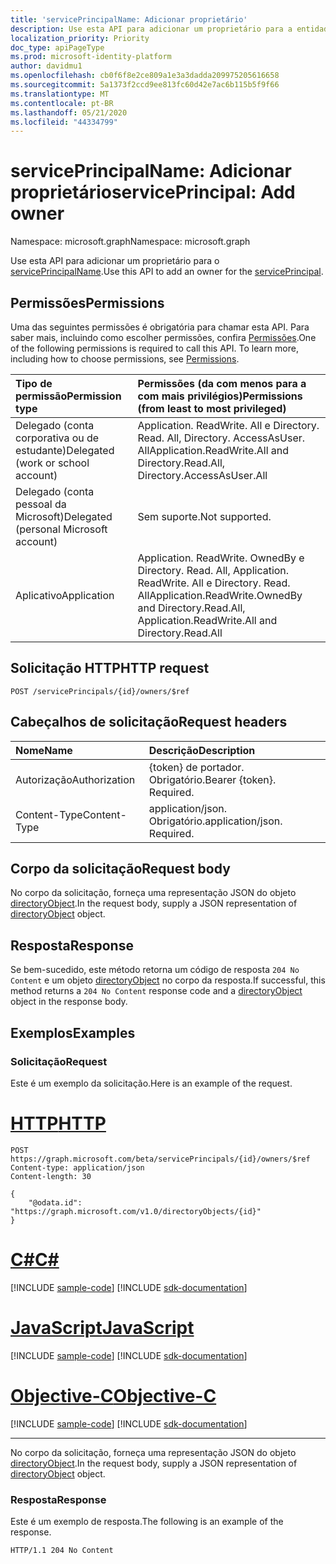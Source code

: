 ```yaml
---
title: 'servicePrincipalName: Adicionar proprietário'
description: Use esta API para adicionar um proprietário para a entidade de serviço.
localization_priority: Priority
doc_type: apiPageType
ms.prod: microsoft-identity-platform
author: davidmu1
ms.openlocfilehash: cb0f6f8e2ce809a1e3a3dadda209975205616658
ms.sourcegitcommit: 5a1373f2ccd9ee813fc60d42e7ac6b115b5f9f66
ms.translationtype: MT
ms.contentlocale: pt-BR
ms.lasthandoff: 05/21/2020
ms.locfileid: "44334799"
---
```

# <a name="serviceprincipal-add-owner"></a><span data-ttu-id="dacbb-103">servicePrincipalName: Adicionar proprietário</span><span class="sxs-lookup"><span data-stu-id="dacbb-103">servicePrincipal: Add owner</span></span>

<span data-ttu-id="dacbb-104">Namespace: microsoft.graph</span><span class="sxs-lookup"><span data-stu-id="dacbb-104">Namespace: microsoft.graph</span></span>

<span data-ttu-id="dacbb-105">Use esta API para adicionar um proprietário para o [servicePrincipalName](../resources/serviceprincipal.md).</span><span class="sxs-lookup"><span data-stu-id="dacbb-105">Use this API to add an owner for the [servicePrincipal](../resources/serviceprincipal.md).</span></span>

## <a name="permissions"></a><span data-ttu-id="dacbb-106">Permissões</span><span class="sxs-lookup"><span data-stu-id="dacbb-106">Permissions</span></span>
<span data-ttu-id="dacbb-p101">Uma das seguintes permissões é obrigatória para chamar esta API. Para saber mais, incluindo como escolher permissões, confira [Permissões](/graph/permissions-reference).</span><span class="sxs-lookup"><span data-stu-id="dacbb-p101">One of the following permissions is required to call this API. To learn more, including how to choose permissions, see [Permissions](/graph/permissions-reference).</span></span>

|<span data-ttu-id="dacbb-109">Tipo de permissão</span><span class="sxs-lookup"><span data-stu-id="dacbb-109">Permission type</span></span>      | <span data-ttu-id="dacbb-110">Permissões (da com menos para a com mais privilégios)</span><span class="sxs-lookup"><span data-stu-id="dacbb-110">Permissions (from least to most privileged)</span></span>              |
|:--------------------|:---------------------------------------------------------|
|<span data-ttu-id="dacbb-111">Delegado (conta corporativa ou de estudante)</span><span class="sxs-lookup"><span data-stu-id="dacbb-111">Delegated (work or school account)</span></span> |  <span data-ttu-id="dacbb-112">Application. ReadWrite. All e Directory. Read. All, Directory. AccessAsUser. All</span><span class="sxs-lookup"><span data-stu-id="dacbb-112">Application.ReadWrite.All and Directory.Read.All, Directory.AccessAsUser.All</span></span>    |
|<span data-ttu-id="dacbb-113">Delegado (conta pessoal da Microsoft)</span><span class="sxs-lookup"><span data-stu-id="dacbb-113">Delegated (personal Microsoft account)</span></span> | <span data-ttu-id="dacbb-114">Sem suporte.</span><span class="sxs-lookup"><span data-stu-id="dacbb-114">Not supported.</span></span>    |
|<span data-ttu-id="dacbb-115">Aplicativo</span><span class="sxs-lookup"><span data-stu-id="dacbb-115">Application</span></span> | <span data-ttu-id="dacbb-116">Application. ReadWrite. OwnedBy e Directory. Read. All, Application. ReadWrite. All e Directory. Read. All</span><span class="sxs-lookup"><span data-stu-id="dacbb-116">Application.ReadWrite.OwnedBy and Directory.Read.All, Application.ReadWrite.All and Directory.Read.All</span></span> |

## <a name="http-request"></a><span data-ttu-id="dacbb-117">Solicitação HTTP</span><span class="sxs-lookup"><span data-stu-id="dacbb-117">HTTP request</span></span>
<!-- { "blockType": "ignored" } -->
```http
POST /servicePrincipals/{id}/owners/$ref

```
## <a name="request-headers"></a><span data-ttu-id="dacbb-118">Cabeçalhos de solicitação</span><span class="sxs-lookup"><span data-stu-id="dacbb-118">Request headers</span></span>
| <span data-ttu-id="dacbb-119">Nome</span><span class="sxs-lookup"><span data-stu-id="dacbb-119">Name</span></span>       | <span data-ttu-id="dacbb-120">Descrição</span><span class="sxs-lookup"><span data-stu-id="dacbb-120">Description</span></span>|
|:-----------|:----------|
| <span data-ttu-id="dacbb-121">Autorização</span><span class="sxs-lookup"><span data-stu-id="dacbb-121">Authorization</span></span> | <span data-ttu-id="dacbb-p102">{token} de portador. Obrigatório.</span><span class="sxs-lookup"><span data-stu-id="dacbb-p102">Bearer {token}. Required.</span></span>  |
| <span data-ttu-id="dacbb-124">Content-Type</span><span class="sxs-lookup"><span data-stu-id="dacbb-124">Content-Type</span></span> | <span data-ttu-id="dacbb-p103">application/json. Obrigatório.</span><span class="sxs-lookup"><span data-stu-id="dacbb-p103">application/json. Required.</span></span> |

## <a name="request-body"></a><span data-ttu-id="dacbb-127">Corpo da solicitação</span><span class="sxs-lookup"><span data-stu-id="dacbb-127">Request body</span></span>
<span data-ttu-id="dacbb-128">No corpo da solicitação, forneça uma representação JSON do objeto [directoryObject](../resources/directoryobject.md).</span><span class="sxs-lookup"><span data-stu-id="dacbb-128">In the request body, supply a JSON representation of [directoryObject](../resources/directoryobject.md) object.</span></span>

## <a name="response"></a><span data-ttu-id="dacbb-129">Resposta</span><span class="sxs-lookup"><span data-stu-id="dacbb-129">Response</span></span>

<span data-ttu-id="dacbb-130">Se bem-sucedido, este método retorna um código de resposta `204 No Content` e um objeto [directoryObject](../resources/directoryobject.md) no corpo da resposta.</span><span class="sxs-lookup"><span data-stu-id="dacbb-130">If successful, this method returns a `204 No Content` response code and a [directoryObject](../resources/directoryobject.md) object in the response body.</span></span>

## <a name="examples"></a><span data-ttu-id="dacbb-131">Exemplos</span><span class="sxs-lookup"><span data-stu-id="dacbb-131">Examples</span></span>
### <a name="request"></a><span data-ttu-id="dacbb-132">Solicitação</span><span class="sxs-lookup"><span data-stu-id="dacbb-132">Request</span></span>
<span data-ttu-id="dacbb-133">Este é um exemplo da solicitação.</span><span class="sxs-lookup"><span data-stu-id="dacbb-133">Here is an example of the request.</span></span>


# <a name="http"></a>[<span data-ttu-id="dacbb-134">HTTP</span><span class="sxs-lookup"><span data-stu-id="dacbb-134">HTTP</span></span>](#tab/http)
<!-- {
  "blockType": "request",
  "name": "create_directoryobject_from_serviceprincipal"
}-->
```http
POST https://graph.microsoft.com/beta/servicePrincipals/{id}/owners/$ref
Content-type: application/json
Content-length: 30

{
    "@odata.id": "https://graph.microsoft.com/v1.0/directoryObjects/{id}"
}
```
# <a name="c"></a>[<span data-ttu-id="dacbb-135">C#</span><span class="sxs-lookup"><span data-stu-id="dacbb-135">C#</span></span>](#tab/csharp)
[!INCLUDE [sample-code](../includes/snippets/csharp/create-directoryobject-from-serviceprincipal-csharp-snippets.md)]
[!INCLUDE [sdk-documentation](../includes/snippets/snippets-sdk-documentation-link.md)]

# <a name="javascript"></a>[<span data-ttu-id="dacbb-136">JavaScript</span><span class="sxs-lookup"><span data-stu-id="dacbb-136">JavaScript</span></span>](#tab/javascript)
[!INCLUDE [sample-code](../includes/snippets/javascript/create-directoryobject-from-serviceprincipal-javascript-snippets.md)]
[!INCLUDE [sdk-documentation](../includes/snippets/snippets-sdk-documentation-link.md)]

# <a name="objective-c"></a>[<span data-ttu-id="dacbb-137">Objective-C</span><span class="sxs-lookup"><span data-stu-id="dacbb-137">Objective-C</span></span>](#tab/objc)
[!INCLUDE [sample-code](../includes/snippets/objc/create-directoryobject-from-serviceprincipal-objc-snippets.md)]
[!INCLUDE [sdk-documentation](../includes/snippets/snippets-sdk-documentation-link.md)]

---


<span data-ttu-id="dacbb-138">No corpo da solicitação, forneça uma representação JSON do objeto [directoryObject](../resources/directoryobject.md).</span><span class="sxs-lookup"><span data-stu-id="dacbb-138">In the request body, supply a JSON representation of [directoryObject](../resources/directoryobject.md) object.</span></span>
### <a name="response"></a><span data-ttu-id="dacbb-139">Resposta</span><span class="sxs-lookup"><span data-stu-id="dacbb-139">Response</span></span>
<span data-ttu-id="dacbb-140">Este é um exemplo de resposta.</span><span class="sxs-lookup"><span data-stu-id="dacbb-140">The following is an example of the response.</span></span>

<!-- {
  "blockType": "response",
  "truncated": true,
  "@odata.type": "microsoft.graph.directoryObject"
} -->
```http
HTTP/1.1 204 No Content
```

<!-- uuid: 8fcb5dbc-d5aa-4681-8e31-b001d5168d79
2015-10-25 14:57:30 UTC -->
<!--
{
  "type": "#page.annotation",
  "description": "Create owner",
  "keywords": "",
  "section": "documentation",
  "tocPath": "",
  "suppressions": [
  ]
}
-->
